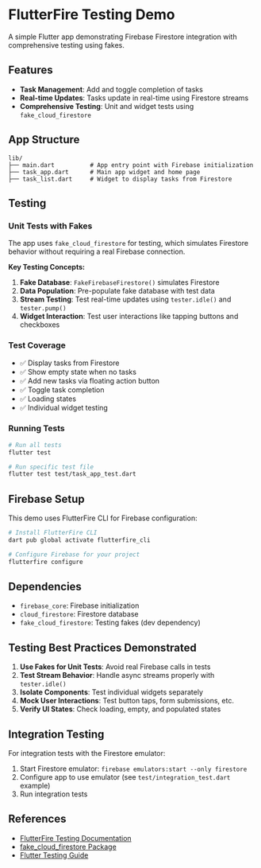 # FlutterFire Testing Demo

A simple Flutter app demonstrating Firebase Firestore integration with comprehensive testing using fakes.

## Features

- **Task Management**: Add and toggle completion of tasks
- **Real-time Updates**: Tasks update in real-time using Firestore streams
- **Comprehensive Testing**: Unit and widget tests using `fake_cloud_firestore`

## App Structure

```
lib/
├── main.dart          # App entry point with Firebase initialization
├── task_app.dart      # Main app widget and home page
├── task_list.dart     # Widget to display tasks from Firestore
```

## Testing

### Unit Tests with Fakes

The app uses `fake_cloud_firestore` for testing, which simulates Firestore behavior without requiring a real Firebase connection.

**Key Testing Concepts:**

1. **Fake Database**: `FakeFirebaseFirestore()` simulates Firestore
2. **Data Population**: Pre-populate fake database with test data
3. **Stream Testing**: Test real-time updates using `tester.idle()` and `tester.pump()`
4. **Widget Interaction**: Test user interactions like tapping buttons and checkboxes

### Test Coverage

- ✅ Display tasks from Firestore
- ✅ Show empty state when no tasks
- ✅ Add new tasks via floating action button
- ✅ Toggle task completion
- ✅ Loading states
- ✅ Individual widget testing

### Running Tests

```bash
# Run all tests
flutter test

# Run specific test file
flutter test test/task_app_test.dart
```

## Firebase Setup

This demo uses FlutterFire CLI for Firebase configuration:

```bash
# Install FlutterFire CLI
dart pub global activate flutterfire_cli

# Configure Firebase for your project
flutterfire configure
```

## Dependencies

- `firebase_core`: Firebase initialization
- `cloud_firestore`: Firestore database
- `fake_cloud_firestore`: Testing fakes (dev dependency)

## Testing Best Practices Demonstrated

1. **Use Fakes for Unit Tests**: Avoid real Firebase calls in tests
2. **Test Stream Behavior**: Handle async streams properly with `tester.idle()`
3. **Isolate Components**: Test individual widgets separately
4. **Mock User Interactions**: Test button taps, form submissions, etc.
5. **Verify UI States**: Check loading, empty, and populated states

## Integration Testing

For integration tests with the Firestore emulator:

1. Start Firestore emulator: `firebase emulators:start --only firestore`
2. Configure app to use emulator (see `test/integration_test.dart` example)
3. Run integration tests

## References

- [FlutterFire Testing Documentation](https://firebase.flutter.dev/docs/testing/testing/)
- [fake_cloud_firestore Package](https://pub.dev/packages/fake_cloud_firestore)
- [Flutter Testing Guide](https://flutter.dev/docs/testing)
